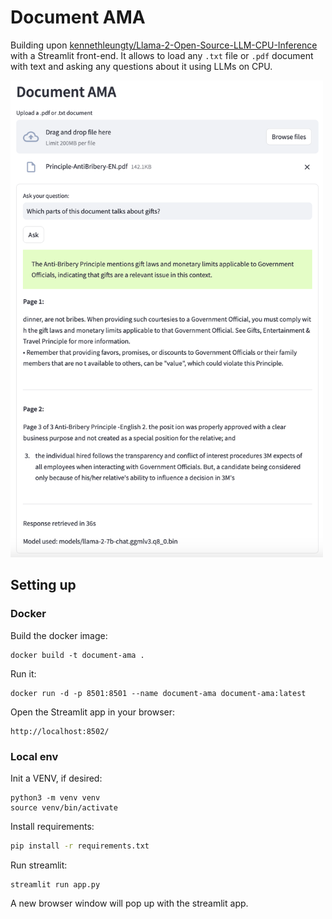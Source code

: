 # Document AMA

Building upon [kennethleungty/Llama-2-Open-Source-LLM-CPU-Inference](https://github.com/kennethleungty/Llama-2-Open-Source-LLM-CPU-Inference) with a Streamlit
front-end. It allows to load any `.txt` file or `.pdf` document with text and asking any questions about
it using LLMs on CPU.

<img src="reference_image.png" width="500">

## Setting up

### Docker

Build the docker image:
```shell
docker build -t document-ama .
```

Run it:
```shell
docker run -d -p 8501:8501 --name document-ama document-ama:latest
```

Open the Streamlit app in your browser:
```shell
http://localhost:8502/
```

### Local env

Init a VENV, if desired:
```shell
python3 -m venv venv
source venv/bin/activate
```

Install requirements:
```sh
pip install -r requirements.txt
```

Run streamlit:
```shell
streamlit run app.py
```

A new browser window will pop up with the streamlit app.
